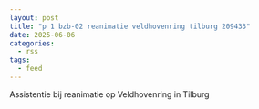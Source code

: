 ```yaml
---
layout: post
title: "p 1 bzb-02 reanimatie veldhovenring tilburg 209433"
date: 2025-06-06
categories: 
  - rss
tags: 
  - feed
---
```


Assistentie bij reanimatie op Veldhovenring in Tilburg
